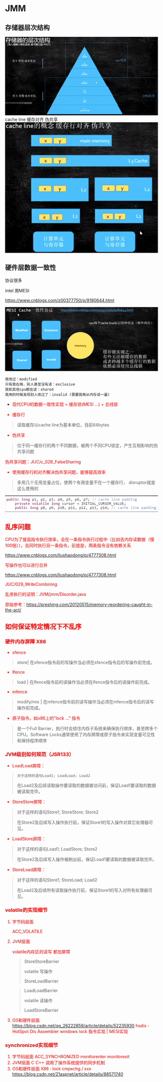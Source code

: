 # JMM

## 存储器层次结构


![](../../images/存储器层次结构.png)
cache line 缓存对齐 伪共享
![](../../images/缓存对齐.png)

## 硬件层数据一致性

协议很多

intel 用MESI

https://www.cnblogs.com/z00377750/p/9180644.html

![](../../images/MESI.png)
```
我改过：modified
只有我在用，别人甚至没有读：exclusive
我和其他cpu都在读：shared
我用的时候发现别人改过了：invalid (需要我再从内存读一遍)
```


* <font color=red>现代CPU的数据一致性实现 = 缓存锁(MESI ...) + 总线锁<font>

* 缓存行

>读取缓存以cache line为基本单位，目前64bytes

* 伪共享

> 位于同一缓存行的两个不同数据，被两个不同CPU锁定，产生互相影响的伪共享问题

伪共享问题：JUC/c_028_FalseSharing

* 使用缓存行的对齐解决伪共享问题，能够提高效率

> 多用几个无用变量占位，使两个有用变量不在一个缓存行， disruptor就是这么使用的

![](../../images/disruptor-cache-line-padding.png)

## 乱序问题

CPU为了提高指令执行效率，会在一条指令执行过程中（比如去内存读数据（慢100倍）），去同时执行另一条指令，前提是，两条指令没有依赖关系

https://www.cnblogs.com/liushaodong/p/4777308.html

写操作也可以进行合并

https://www.cnblogs.com/liushaodong/p/4777308.html

JUC/029_WriteCombining

乱序执行的证明：JVM/jmm/Disorder.java

原始参考：https://preshing.com/20120515/memory-reordering-caught-in-the-act/

## 如何保证特定情况下不乱序

### 硬件内存屏障 X86

*  sfence

> store| 在sfence指令前的写操作当必须在sfence指令后的写操作前完成。

* lfence

> load | 在lfence指令前的读操作当必须在lfence指令后的读操作前完成。

* mfence

> modify/mix | 在mfence指令前的读写操作当必须在mfence指令后的读写操作前完成。


* 原子指令，如x86上的”lock …” 指令

> 是一个Full Barrier，执行时会锁住内存子系统来确保执行顺序，甚至跨多个CPU。Software Locks通常使用了内存屏障或原子指令来实现变量可见性和保持程序顺序

### JVM级别如何规范（JSR133）

*  LoadLoad屏障：

>     对于这样的语句Load1; LoadLoad; Load2
>
>  	 在Load2及后续读取操作要读取的数据被访问前，保证Load1要读取的数据被读取完毕。


* StoreStore屏障：

>  	对于这样的语句Store1; StoreStore; Store2
>	
>  	在Store2及后续写入操作执行前，保证Store1的写入操作对其它处理器可见。

* LoadStore屏障：

>  	对于这样的语句Load1; LoadStore; Store2
>	
>  	在Store2及后续写入操作被刷出前，保证Load1要读取的数据被读取完毕。

* StoreLoad屏障：

>  	对于这样的语句Store1; StoreLoad; Load2
>  	
>  	在Load2及后续所有读取操作执行前，保证Store1的写入对所有处理器可见。

### volatile的实现细节

1. 字节码层面

   ACC_VOLATILE

2. JVM层面

   volatile内存区的读写 都加屏障

   > StoreStoreBarrier
   >
   > volatile 写操作
   >
   > StoreLoadBarrier

   > LoadLoadBarrier
   >
   > volatile 读操作
   >
   > LoadStoreBarrier

3. OS和硬件层面
   https://blog.csdn.net/qq_26222859/article/details/52235930
   hsdis - HotSpot Dis Assembler
   windows lock 指令实现 | MESI实现

### synchronized实现细节

1. 字节码层面
   ACC_SYNCHRONIZED
   monitorenter monitorexit
2. JVM层面
   C C++ 调用了操作系统提供的同步机制
3. OS和硬件层面
   X86 : lock cmpxchg / xxx
   [https](https://blog.csdn.net/21aspnet/article/details/88571740)[://blog.csdn.net/21aspnet/article/details/](https://blog.csdn.net/21aspnet/article/details/88571740)[88571740](https://blog.csdn.net/21aspnet/article/details/88571740)


